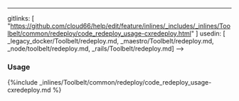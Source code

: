 ---
gitlinks: [ "https://github.com/cloud66/help/edit/feature/inlines/_includes/_inlines/Toolbelt/common/redeploy/code_redeploy_usage-cxredeploy.html" ]
 usedin: [ _legacy_docker/Toolbelt/redeploy.md, _maestro/Toolbelt/redeploy.md, _node/toolbelt/redeploy.md, _rails/Toolbelt/redeploy.md] -->


### Usage



{%include _inlines/Toolbelt/common/redeploy/code_redeploy_usage-cxredeploy.md %}




